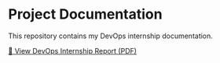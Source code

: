 # Project Documentation

This repository contains my DevOps internship documentation.

[📄 View DevOps Internship Report (PDF)](https://github.com/ravena04/devops-project/raw/main/DevOps%20Internship%20Report.pdf)

